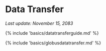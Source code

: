 # Data Transfer
*Last update: November 15, 2083*

{% include 'basics/datatransferguide.md' %}

{% include 'basics/globusdatatransfer.md' %}
